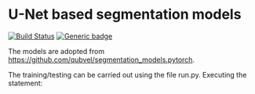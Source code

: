 # U-Net based segmentation models
[![Build Status](https://travis-ci.com/qubvel/segmentation_models.pytorch.svg?branch=master)](https://travis-ci.com/qubvel/segmentation_models.pytorch) [![Generic badge](https://img.shields.io/badge/License-MIT-<COLOR>.svg)](https://shields.io/)

The models are adopted from https://github.com/qubvel/segmentation_models.pytorch.

The training/testing can be carried out using the file run.py. Executing the statement:
